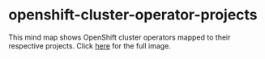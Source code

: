 # openshift-cluster-operator-projects
This mind map shows OpenShift cluster operators mapped to their respective projects.
Click [here](https://github.com/avyas26/openshift-cluster-operator-projects/blob/main/ocpco_map_to_project.png) for the full image.
